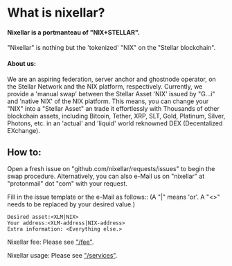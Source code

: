 # What is nixellar?
#### Nixellar is a portmanteau of "NIX+STELLAR".
"Nixellar" is nothing but the 'tokenized' "NIX" on the "Stellar blockchain". 

#### About us:
We are an aspiring federation, server anchor and ghostnode operator, on the Stellar Network and the NIX platform, respectively.
Currently, we provide a 'manual swap' between the Stellar Asset 'NIX' issued by "G...i" and 'native NIX' of the NIX platform.
This means, you can change your "NIX" into a "Stellar Asset" an trade it effortlessly with Thousands of other blockchain assets, including Bitcoin, Tether, XRP, SLT, Gold, Platinum, Silver, Photons, etc. in an 'actual' and 'liquid' world reknowned DEX (Decentalized EXchange).

## How to:

Open a fresh issue on "github.com/nixellar/requests/issues" to begin the swap procedure.
Alternatively, you can also e-Mail us on "nixellar" at "protonmail" dot "com" with your request.

Fill in the issue template or the e-Mail as follows::
(A "|" means 'or'. A "<>" needs to be replaced by your desired value.)
```
Desired asset:<XLM|NIX>
Your address:<XLM-address|NIX-address>
Extra information: <Everything else.>
```

Nixellar fee:
Please see ["/fee"](../../../fees/index).

Nixellar usage:
Please see ["/services"](../../../services/index).
